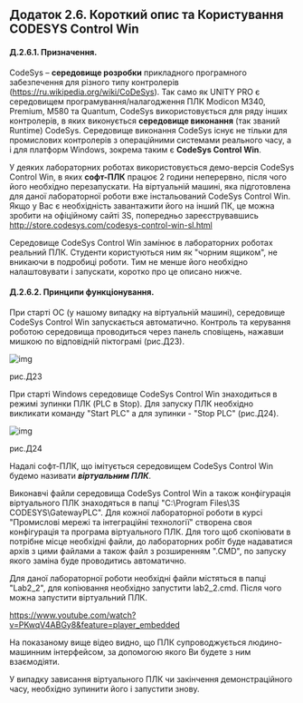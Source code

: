 ## Додаток 2.6. Короткий опис та Користування CODESYS Control Win

#### Д.2.6.1. Призначення. 

CodeSys – **середовище розробки** прикладного програмного забезпечення для різного типу контролерів (https://ru.wikipedia.org/wiki/CoDeSys). Так само як UNITY PRO є середовищем програмування/налагодження ПЛК Modicon M340, Premium, M580 та Quantum, CodeSys використовується для ряду інших контролерів, в яких виконується **середовище виконання** (так званий Runtime) CodeSys. Середовище виконання CodeSys існує не тільки для промислових контролерів з операційними системами реального часу, а і для платформ Windows, зокрема таким є **CodeSys Control Win**.

У деяких лабораторних роботах використовується демо-версія CodeSys Control Win, в яких **софт-ПЛК** працює 2 години неперервно, після чого його необхідно перезапускати. На віртуальній машині, яка підготовлена для даної лабораторної роботи вже інстальований CodeSys Control Win. Якщо у Вас є необхідність завантажити його на інший ПК, це можна зробити на офіційному сайті 3S, попередньо зареєструвавшись http://store.codesys.com/codesys-control-win-sl.html

Середовище CodeSys Control Win замінює в лабораторних роботах реальний ПЛК. Студенти користуються ним як "чорним ящиком", не вникаючи в подробиці роботи. Тим не менше його необхідно налаштовувати і запускати, коротко про це описано нижче. 

#### Д.2.6.2. Принципи функціонування. 

При старті ОС (у нашому випадку на віртуальній машині), середовище CodeSys Control Win запускається автоматично. Контроль та керування роботою середовища проводиться через панель сповіщень, нажавши мишкою по відповідній піктограмі (рис.Д23).  

![img](media2/Д23.png)

рис.Д23

При старті Windows середовище CodeSys Control Win знаходиться в режимі зупинки ПЛК (PLC в Stop). Для запуску ПЛК необхідно викликати команду "Start PLC" а для зупинки - "Stop PLC" (рис.Д24).  

 

![img](media2/Д24.png)

рис.Д24

Надалі софт-ПЛК, що імітується середовищем CodeSys Control Win будемо називати ***віртуальним ПЛК***. 

Виконавчі файли середовища CodeSys Control Win а також конфігурація віртуального ПЛК знаходяться в папці "C:\Program Files\3S CODESYS\GatewayPLC". Для кожної лабораторної роботи в курсі "Промислові мережі та інтеграційні технології" створена своя конфігурація та програма віртуального ПЛК. Для того щоб скопіювати в потрібне місце необхідні файли, до лабораторних робіт буде надаватися архів з цими файлами а також файл з розширенням ".CMD", по запуску якого заміна буде проводитись автоматично. 

Для даної лабораторної роботи необхідні файли містяться в папці "Lab2_2", для копіювання необхідно запустити lab2_2.cmd. Після чого можна запустити віртуальний ПЛК.

<https://www.youtube.com/watch?v=PKwqV4ABGy8&feature=player_embedded>

На показаному вище відео видно, що ПЛК супроводжується людино-машинним інтерфейсом, за допомогою якого Ви будете з ним взаємодіяти.

У випадку зависання віртуального ПЛК чи закінчення демонстраційного часу, необхідно зупинити його і запустити знову. 